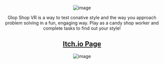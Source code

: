 <div align="center">

![image](https://github.com/SaydAziz/ConativeVR/assets/73756721/2142c33c-cb96-4ba9-a7a2-dc6280e9a2c6)

Glop Shop VR is a way to test conative style and the way you approach problem solving in a fun, engaging way. Play as a candy shop worker and complete tasks to find out your style!


## [Itch.io Page](https://hannahkers.itch.io/glop-shop-vr)
![image](https://github.com/SaydAziz/ConativeVR/assets/73756721/87527ff6-850f-40d7-9634-b8a920a6607f)

</div>

